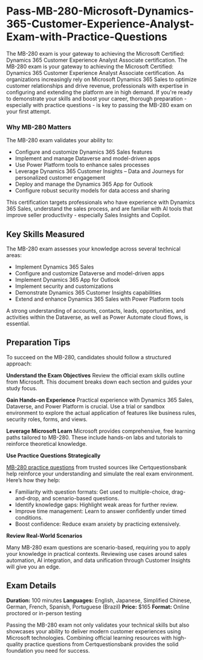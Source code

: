 # Pass-MB-280-Microsoft-Dynamics-365-Customer-Experience-Analyst-Exam-with-Practice-Questions
The MB-280 exam is your gateway to achieving the Microsoft Certified: Dynamics 365 Customer Experience Analyst Associate certification. 
The MB-280 exam is your gateway to achieving the Microsoft Certified: Dynamics 365 Customer Experience Analyst Associate certification. As organizations increasingly rely on Microsoft Dynamics 365 Sales to optimize customer relationships and drive revenue, professionals with expertise in configuring and extending the platform are in high demand. If you're ready to demonstrate your skills and boost your career, thorough preparation - especially with practice questions - is key to passing the MB-280 exam on your first attempt.

### Why MB-280 Matters

The MB-280 exam validates your ability to:

- Configure and customize Dynamics 365 Sales features
- Implement and manage Dataverse and model-driven apps
- Use Power Platform tools to enhance sales processes
- Leverage Dynamics 365 Customer Insights – Data and Journeys for personalized customer engagement
- Deploy and manage the Dynamics 365 App for Outlook
- Configure robust security models for data access and sharing

This certification targets professionals who have experience with Dynamics 365 Sales, understand the sales process, and are familiar with AI tools that improve seller productivity - especially Sales Insights and Copilot.

## Key Skills Measured

The MB-280 exam assesses your knowledge across several technical areas:

- Implement Dynamics 365 Sales
- Configure and customize Dataverse and model-driven apps
- Implement Dynamics 365 App for Outlook
- Implement security and customizations
- Demonstrate Dynamics 365 Customer Insights capabilities
- Extend and enhance Dynamics 365 Sales with Power Platform tools

A strong understanding of accounts, contacts, leads, opportunities, and activities within the Dataverse, as well as Power Automate cloud flows, is essential.

## Preparation Tips

To succeed on the MB-280, candidates should follow a structured approach:

**Understand the Exam Objectives**
Review the official exam skills outline from Microsoft. This document breaks down each section and guides your study focus.

**Gain Hands-on Experience**
Practical experience with Dynamics 365 Sales, Dataverse, and Power Platform is crucial. Use a trial or sandbox environment to explore the actual application of features like business rules, security roles, forms, and views.

**Leverage Microsoft Learn**
Microsoft provides comprehensive, free learning paths tailored to MB-280. These include hands-on labs and tutorials to reinforce theoretical knowledge.

**Use Practice Questions Strategically**

[MB-280 practice questions](https://www.certquestionsbank.com/MB-280-exam.html) from trusted sources like Certquestionsbank help reinforce your understanding and simulate the real exam environment. Here’s how they help:

- Familiarity with question formats: Get used to multiple-choice, drag-and-drop, and scenario-based questions.
- Identify knowledge gaps: Highlight weak areas for further review.
- Improve time management: Learn to answer confidently under timed conditions.
- Boost confidence: Reduce exam anxiety by practicing extensively.

**Review Real-World Scenarios**

Many MB-280 exam questions are scenario-based, requiring you to apply your knowledge in practical contexts. Reviewing use cases around sales automation, AI integration, and data unification through Customer Insights will give you an edge.

## Exam Details

**Duration:** 100 minutes
**Languages:** English, Japanese, Simplified Chinese, German, French, Spanish, Portuguese (Brazil)
**Price:** $165
**Format:** Online proctored or in-person testing

Passing the MB-280 exam not only validates your technical skills but also showcases your ability to deliver modern customer experiences using Microsoft technologies. Combining official learning resources with high-quality practice questions from Certquestionsbank provides the solid foundation you need for success.
